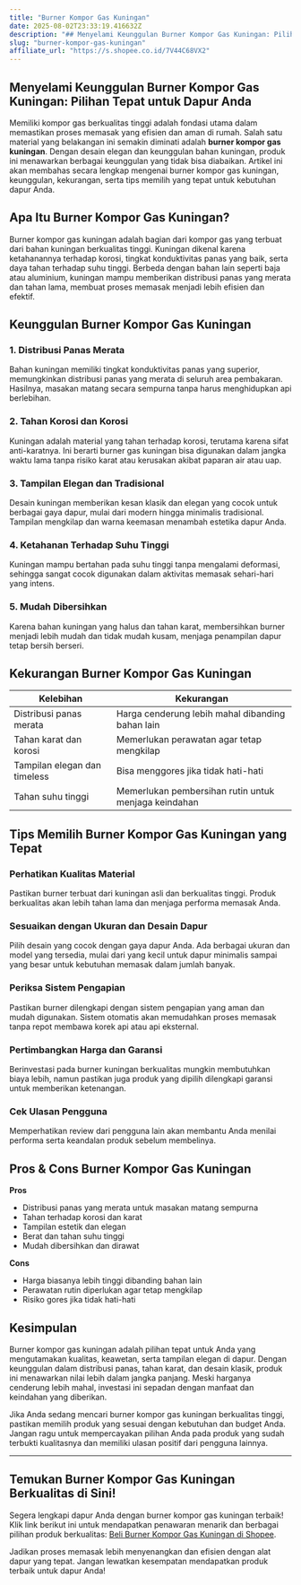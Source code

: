 ```yaml
---
title: "Burner Kompor Gas Kuningan"
date: 2025-08-02T23:33:19.416632Z
description: "## Menyelami Keunggulan Burner Kompor Gas Kuningan: Pilihan Tepat untuk Dapur Anda..."
slug: "burner-kompor-gas-kuningan"
affiliate_url: "https://s.shopee.co.id/7V44C68VX2"
---
```

## Menyelami Keunggulan Burner Kompor Gas Kuningan: Pilihan Tepat untuk Dapur Anda

Memiliki kompor gas berkualitas tinggi adalah fondasi utama dalam memastikan proses memasak yang efisien dan aman di rumah. Salah satu material yang belakangan ini semakin diminati adalah **burner kompor gas kuningan**. Dengan desain elegan dan keunggulan bahan kuningan, produk ini menawarkan berbagai keunggulan yang tidak bisa diabaikan. Artikel ini akan membahas secara lengkap mengenai burner kompor gas kuningan, keunggulan, kekurangan, serta tips memilih yang tepat untuk kebutuhan dapur Anda.

## Apa Itu Burner Kompor Gas Kuningan?

Burner kompor gas kuningan adalah bagian dari kompor gas yang terbuat dari bahan kuningan berkualitas tinggi. Kuningan dikenal karena ketahanannya terhadap korosi, tingkat konduktivitas panas yang baik, serta daya tahan terhadap suhu tinggi. Berbeda dengan bahan lain seperti baja atau aluminium, kuningan mampu memberikan distribusi panas yang merata dan tahan lama, membuat proses memasak menjadi lebih efisien dan efektif.

## Keunggulan Burner Kompor Gas Kuningan

### 1. Distribusi Panas Merata
Bahan kuningan memiliki tingkat konduktivitas panas yang superior, memungkinkan distribusi panas yang merata di seluruh area pembakaran. Hasilnya, masakan matang secara sempurna tanpa harus menghidupkan api berlebihan.

### 2. Tahan Korosi dan Korosi
Kuningan adalah material yang tahan terhadap korosi, terutama karena sifat anti-karatnya. Ini berarti burner gas kuningan bisa digunakan dalam jangka waktu lama tanpa risiko karat atau kerusakan akibat paparan air atau uap.

### 3. Tampilan Elegan dan Tradisional
Desain kuningan memberikan kesan klasik dan elegan yang cocok untuk berbagai gaya dapur, mulai dari modern hingga minimalis tradisional. Tampilan mengkilap dan warna keemasan menambah estetika dapur Anda.

### 4. Ketahanan Terhadap Suhu Tinggi
Kuningan mampu bertahan pada suhu tinggi tanpa mengalami deformasi, sehingga sangat cocok digunakan dalam aktivitas memasak sehari-hari yang intens.

### 5. Mudah Dibersihkan
Karena bahan kuningan yang halus dan tahan karat, membersihkan burner menjadi lebih mudah dan tidak mudah kusam, menjaga penampilan dapur tetap bersih berseri.

## Kekurangan Burner Kompor Gas Kuningan

| Kelebihan | Kekurangan |
|------------|--------------|
| Distribusi panas merata | Harga cenderung lebih mahal dibanding bahan lain |
| Tahan karat dan korosi | Memerlukan perawatan agar tetap mengkilap |
| Tampilan elegan dan timeless | Bisa menggores jika tidak hati-hati |
| Tahan suhu tinggi | Memerlukan pembersihan rutin untuk menjaga keindahan |

## Tips Memilih Burner Kompor Gas Kuningan yang Tepat

### Perhatikan Kualitas Material
Pastikan burner terbuat dari kuningan asli dan berkualitas tinggi. Produk berkualitas akan lebih tahan lama dan menjaga performa memasak Anda.

### Sesuaikan dengan Ukuran dan Desain Dapur
Pilih desain yang cocok dengan gaya dapur Anda. Ada berbagai ukuran dan model yang tersedia, mulai dari yang kecil untuk dapur minimalis sampai yang besar untuk kebutuhan memasak dalam jumlah banyak.

### Periksa Sistem Pengapian
Pastikan burner dilengkapi dengan sistem pengapian yang aman dan mudah digunakan. Sistem otomatis akan memudahkan proses memasak tanpa repot membawa korek api atau api eksternal.

### Pertimbangkan Harga dan Garansi
Berinvestasi pada burner kuningan berkualitas mungkin membutuhkan biaya lebih, namun pastikan juga produk yang dipilih dilengkapi garansi untuk memberikan ketenangan.

### Cek Ulasan Pengguna
Memperhatikan review dari pengguna lain akan membantu Anda menilai performa serta keandalan produk sebelum membelinya.

## Pros & Cons Burner Kompor Gas Kuningan

**Pros**

- Distribusi panas yang merata untuk masakan matang sempurna
- Tahan terhadap korosi dan karat
- Tampilan estetik dan elegan
- Berat dan tahan suhu tinggi
- Mudah dibersihkan dan dirawat

**Cons**

- Harga biasanya lebih tinggi dibanding bahan lain
- Perawatan rutin diperlukan agar tetap mengkilap
- Risiko gores jika tidak hati-hati

## Kesimpulan

Burner kompor gas kuningan adalah pilihan tepat untuk Anda yang mengutamakan kualitas, keawetan, serta tampilan elegan di dapur. Dengan keunggulan dalam distribusi panas, tahan karat, dan desain klasik, produk ini menawarkan nilai lebih dalam jangka panjang. Meski harganya cenderung lebih mahal, investasi ini sepadan dengan manfaat dan keindahan yang diberikan.

Jika Anda sedang mencari burner kompor gas kuningan berkualitas tinggi, pastikan memilih produk yang sesuai dengan kebutuhan dan budget Anda. Jangan ragu untuk mempercayakan pilihan Anda pada produk yang sudah terbukti kualitasnya dan memiliki ulasan positif dari pengguna lainnya.

---

## Temukan Burner Kompor Gas Kuningan Berkualitas di Sini!

Segera lengkapi dapur Anda dengan burner kompor gas kuningan terbaik! Klik link berikut ini untuk mendapatkan penawaran menarik dan berbagai pilihan produk berkualitas: [Beli Burner Kompor Gas Kuningan di Shopee](https://s.shopee.co.id/7V44C68VX2).

Jadikan proses memasak lebih menyenangkan dan efisien dengan alat dapur yang tepat. Jangan lewatkan kesempatan mendapatkan produk terbaik untuk dapur Anda!